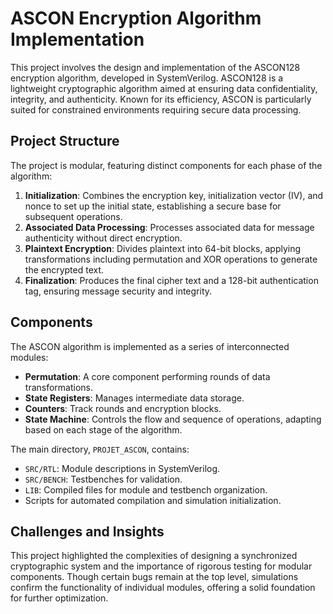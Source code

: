# ASCON Encryption Algorithm Implementation

This project involves the design and implementation of the ASCON128 encryption algorithm, developed in SystemVerilog. ASCON128 is a lightweight cryptographic algorithm aimed at ensuring data confidentiality, integrity, and authenticity. Known for its efficiency, ASCON is particularly suited for constrained environments requiring secure data processing.

## Project Structure

The project is modular, featuring distinct components for each phase of the algorithm:

1. **Initialization**: Combines the encryption key, initialization vector (IV), and nonce to set up the initial state, establishing a secure base for subsequent operations.
2. **Associated Data Processing**: Processes associated data for message authenticity without direct encryption.
3. **Plaintext Encryption**: Divides plaintext into 64-bit blocks, applying transformations including permutation and XOR operations to generate the encrypted text.
4. **Finalization**: Produces the final cipher text and a 128-bit authentication tag, ensuring message security and integrity.

## Components

The ASCON algorithm is implemented as a series of interconnected modules:
- **Permutation**: A core component performing rounds of data transformations.
- **State Registers**: Manages intermediate data storage.
- **Counters**: Track rounds and encryption blocks.
- **State Machine**: Controls the flow and sequence of operations, adapting based on each stage of the algorithm.

The main directory, `PROJET_ASCON`, contains:
- `SRC/RTL`: Module descriptions in SystemVerilog.
- `SRC/BENCH`: Testbenches for validation.
- `LIB`: Compiled files for module and testbench organization.
- Scripts for automated compilation and simulation initialization.

## Challenges and Insights

This project highlighted the complexities of designing a synchronized cryptographic system and the importance of rigorous testing for modular components. Though certain bugs remain at the top level, simulations confirm the functionality of individual modules, offering a solid foundation for further optimization.
